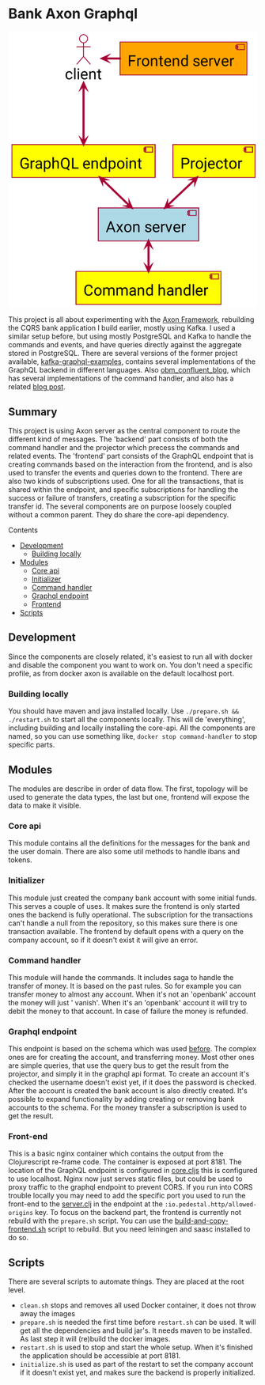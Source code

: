 # Bank Axon Graphql

![Overview](overview.png)

This project is all about experimenting with the [Axon Framework](https://axoniq.io/product-overview/axon-framework),
rebuilding the CQRS bank application I build earlier, mostly using Kafka. I used a similar setup before, but using
mostly PostgreSQL and Kafka to handle the commands and events, and have queries directly against the aggregate stored in
PostgreSQL. There are several versions of the former project
available, [kafka-graphql-examples](https://github.com/openweb-nl/kafka-graphql-examples), contains several
implementations of the GraphQL backend in different languages.
Also [obm_confluent_blog](https://github.com/gklijs/obm_confluent_blog), which has several implementations of the
command handler, and also has a related [blog post](https://www.confluent.io/blog/getting-started-with-rust-and-kafka).

## Summary

This project is using Axon server as the central component to route the different kind of messages. The 'backend' part
consists of both the command handler and the projector which precess the commands and related events. The 'frontend'
part consists of the GraphQL endpoint that is creating commands based on the interaction from the frontend, and is also
used to transfer the events and queries down to the frontend. There are also two kinds of subscriptions used. One for
all the transactions, that is shared within the endpoint, and specific subscriptions for handling the success or failure
of transfers, creating a subscription for the specific transfer id. The several components are on purpose loosely
coupled without a common parent. They do share the core-api dependency.

Contents

* [Development](#development)
  * [Building locally](#building-locally)
* [Modules](#modules)
  * [Core api](#core-api)
  * [Initializer](#initializer)
  * [Command handler](#command-handler)
  * [Graphql endpoint](#graphql-endpoint)
  * [Frontend](#frontend)
* [Scripts](#scripts)

## <a id="development">Development</a>

Since the components are closely related, it's easiest to run all with docker and disable the component you want to work
on. You don't need a specific profile, as from docker axon is available on the default localhost port.

### <a id="building-locally">Building locally</a>

You should have maven and java installed locally. Use `./prepare.sh && ./restart.sh` to start all the components
locally. This will de 'everything', including building and locally installing the core-api. All the components are
named, so you can use something like, `docker stop command-handler` to stop specific parts.

## <a id="modules">Modules</a>

The modules are describe in order of data flow.
The first, topology will be used to generate the data types, the last but one, frontend will expose the data to make it visible.

### <a id="core-api">Core api</a>

This module contains all the definitions for the messages for the bank and the user domain. There are also some util
methods to handle ibans and tokens.

### <a id="initializer">Initializer</a>

This module just created the company bank account with some initial funds. This serves a couple of uses. It makes sure
the frontend is only started ones the backend is fully operational. The subscription for the transactions can't handle a
null from the repository, so this makes sure there is one transaction available. The frontend by default opens with a
query on the company account, so if it doesn't exist it will give an error.

### <a id="command-handler">Command handler</a>

This module will hande the commands. It includes saga to handle the transfer of money. It is based on the past rules. So
for example you can transfer money to almost any account. When it's not an 'openbank' account the money will just '
vanish'. When it's an 'openbank' account it will try to debit the money to that account. In case of failure the money is
refunded.

### <a id="graphql-endpoint">Graphql endpoint</a>

This endpoint is based on the schema which was used [before](graphql-endpoint/src/main/resources/bank.graphql). The
complex ones are for creating the account, and transferring money. Most other ones are simple queries, that use the
query bus to get the result from the projector, and simply it in the graphql api format. To create an account it's
checked the username doesn't exist yet, if it does the password is checked. After the account is created the bank
account is also directly created. It's possible to expand functionality by adding creating or removing bank accounts to
the schema. For the money transfer a subscription is used to get the result.

### <a id="frontend">Front-end</a>

This is a basic nginx container which contains the output from the Clojurescript re-frame code. The container is exposed
at port 8181. The location of the GraphQL endpoint is configured
in [core.cljs](frontend/src/cljs/nl/openweb/bank/core.cljs) this is configured to use localhost. Nginx now just serves
static files, but could be used to proxy traffic to the graphql endpoint to prevent CORS. If you run into CORS trouble
locally you may need to add the specific port you used to run the front-end to
the [server.clj](graphql-endpoint/src/nl/openweb/graphql_endpoint/server.clj) in the endpoint at
the `:io.pedestal.http/allowed-origins` key. To focus on the backend part, the frontend is currently not rebuild with
the `prepare.sh` script. You can use the [build-and-copy-frontend.sh](frontend/build-and-copy-frontend.sh) script to
rebuild. But you need leiningen and saasc installed to do so.

## <a id="scripts">Scripts</a>

There are several scripts to automate things. They are placed at the root level.

* `clean.sh` stops and removes all used Docker container, it does not throw away the images
* `prepare.sh` is needed the first time before `restart.sh` can be used. It will get all the dependencies and build
  jar's. It needs maven to be installed. As last step it will (re)build the docker images.
* `restart.sh` is used to stop and start the whole setup. When it's finished the application should be accessible at
  port 8181.
* `initialize.sh` is used as part of the restart to set the company account if it doesn't exist yet, and makes sure the
  backend is properly initialized.
